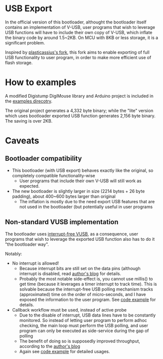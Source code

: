 # USB Export
In the official version of this bootloader, althought the bootloader itself contains an implementation of V-USB,
user programs that wish to leverage USB functions will have to include their own copy of V-USB, which inflate the
binary code by around 1.5~2KB. On MCU with 8KB or less storage, it is a significant problem.

Inspired by [plasticassius's fork](https://github.com/plasticassius/micronucleus), this fork aims to enable exporting
of full USB functionality to user program, in order to make more efficient use of flash storage.

# How to examples
A modified Digistump DigiMouse library and Arduino project is included in the [examples direcotry](examples/DigisparkMouseLite).

The original project generates a 4,332 byte binary;
while the "lite" version which uses bootloader exported USB function generates 2,156 byte binary.
The saving is over 2KB.

# Caveats
## Bootloader compatibility
- This bootloader (with USB export) behaves exactly like the original, so completely compatible functionality-wise
  - User programs that include their own V-USB will still work as expected.
- The new bootloader is slightly larger in size (2214 bytes + 26 byte padding), about 400~600 bytes larger than original
  - The inflation is mostly due to the need export USB features that are not used in the bootloader
  (but potentially useful in user programs
  
## Non-standard VUSB implementation
The bootloader uses [interrupt-free VUSB](https://cpldcpu.wordpress.com/2014/03/02/interrupt-free-v-usb/),
as a consequence, user programs that wish to leverage the exported USB function also has to do it "the bootloader way".

Notably:
* No interrupt is allowed!
  - Because interrupt bits are still set on the data pins (although interrupt is disabled,
  read [author's blog](https://cpldcpu.wordpress.com/2014/03/02/interrupt-free-v-usb/) for details.
  - Probably the most notable side-effect is, you cannot use millis() to get time (because it leverages a timer
  interrupt to track time). This is solvable because the interrupt-free USB polling mechanism tracks
  (approximated) time on the order of micro-seconds, and I have exposed the information to the user program.
  See [code example](examples/DigisparkMouseLite) for details.
* Callback workflow must be used, instead of active probe
  - Due to the disable of interrupt, USB data lines have to be constantly monitored. So instead of letting user program
  to perform adhoc checking, the main loop must perform the USB polling, and user program can only be executed as
  side-service during the gap of polling
  - The benefit of doing so is supposedly improved throughput, according to the
  [author's blog](https://cpldcpu.wordpress.com/2014/03/02/interrupt-free-v-usb/)
  - Again see [code example](examples/DigisparkMouseLite) for detailed usages.
